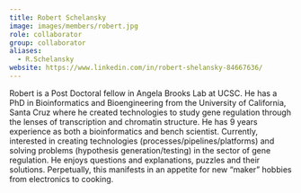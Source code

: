 ```yaml
---
title: Robert Schelansky
image: images/members/robert.jpg
role: collaborator
group: collaborator
aliases:
  - R.Schelansky
website: https://www.linkedin.com/in/robert-shelansky-84667636/ 
---
```


Robert is a Post Doctoral fellow in Angela Brooks Lab at UCSC. He has a PhD in Bioinformatics and Bioengineering from the University of California, Santa Cruz where he created technologies to study gene regulation through the lenses of transcription and chromatin structure. He has 9 years experience as both a bioinformatics and bench scientist. Currently, interested in creating technologies (processes/pipelines/platforms) and solving problems (hypothesis generation/testing) in the sector of gene regulation. He enjoys questions and explanations, puzzles and their solutions. Perpetually, this manifests in an appetite for new “maker” hobbies from electronics to cooking.
